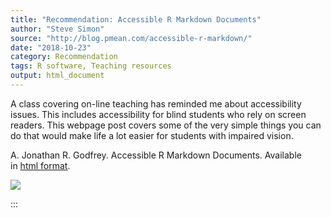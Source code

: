 ```yaml
---
title: "Recommendation: Accessible R Markdown Documents"
author: "Steve Simon"
source: "http://blog.pmean.com/accessible-r-markdown/"
date: "2018-10-23"
category: Recommendation
tags: R software, Teaching resources
output: html_document
---
```


A class covering on-line teaching has reminded me about accessibility
issues. This includes accessibility for blind students who rely on
screen readers. This webpage post covers some of the very simple things
you can do that would make life a lot easier for students with impaired
vision.

<!---More--->

A. Jonathan R. Godfrey. Accessible R Markdown Documents. Available
in [html format](https://r-resources.massey.ac.nz/rmarkdown/).

![](../../../images/accessible-r-markdown01.png)


:::

